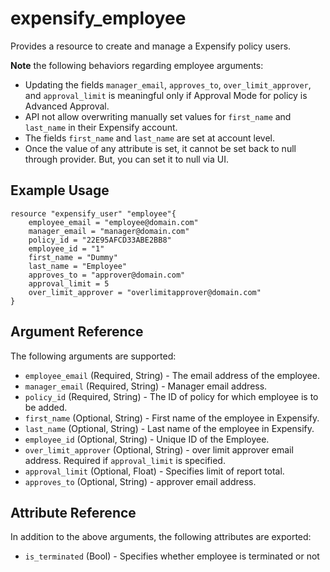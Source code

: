 # expensify_employee

Provides a resource to create and manage a Expensify policy users.<br>


**Note** the following behaviors regarding employee arguments: <br>

* Updating the fields `manager_email`, `approves_to`, `over_limit_approver`, and `approval_limit` is meaningful only if Approval Mode for policy is Advanced Approval.<br>
* API not allow overwriting manually set values for `first_name` and `last_name` in their Expensify account.<br>
* The fields `first_name` and `last_name` are set at account level.<br>
* Once the value of any attribute is set, it cannot be set back to null through provider. But, you can set it to null via UI.<br>


## Example Usage

```
resource "expensify_user" "employee"{
    employee_email = "employee@domain.com"
    manager_email = "manager@domain.com"
    policy_id = "22E95AFCD33ABE2BB8"
    employee_id = "1"
    first_name = "Dummy"
    last_name = "Employee"
    approves_to = "approver@domain.com"
    approval_limit = 5
    over_limit_approver = "overlimitapprover@domain.com"
}
```


## Argument Reference

The following arguments are supported:

* `employee_email` (Required, String) - The email address of the employee.
* `manager_email` (Required, String) - Manager email address.
* `policy_id` (Required, String) - The ID of policy for which employee is to be added.
* `first_name` (Optional, String) - First name of the employee in Expensify. 
* `last_name` (Optional, String) - Last name of the employee in Expensify.
* `employee_id` (Optional, String) - Unique ID of the Employee.
* `over_limit_approver` (Optional, String) - over limit approver email address. Required if `approval_limit` is specified.
* `approval_limit` (Optional, Float) - Specifies limit of report total.
* `approves_to` (Optional, String) - approver email address.


## Attribute Reference

In addition to the above arguments, the following attributes are exported:

* `is_terminated` (Bool) - Specifies whether employee is terminated or not